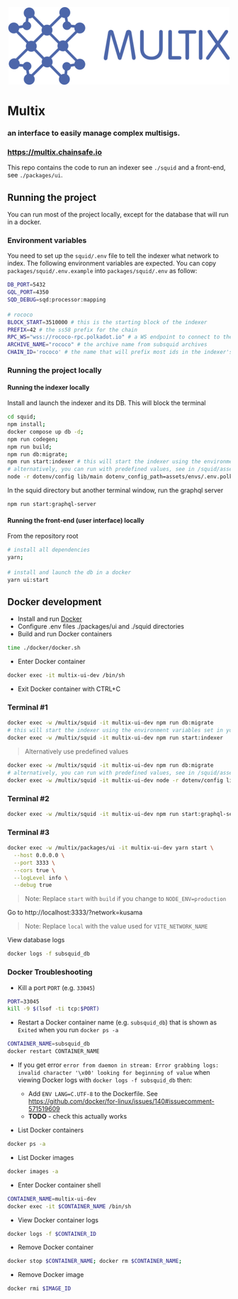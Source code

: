 <p align="center"><img src=".github/images/MULTIX_LOGO_FULL_BLUE_1200px.png" width=500 /></p>

# Multix

### an interface to easily manage complex multisigs.

### https://multix.chainsafe.io

This repo contains the code to run an indexer see `./squid` and a front-end, see `./packages/ui`.

## Running the project

You can run most of the project locally, except for the database that will run in a docker.

### Environment variables

You need to set up the `squid/.env` file to tell the indexer what network to index. The following environment variables are expected. You can copy `packages/squid/.env.example` into `packages/squid/.env` as follow:

```bash
DB_PORT=5432
GQL_PORT=4350
SQD_DEBUG=sqd:processor:mapping

# rococo
BLOCK_START=3510000 # this is the starting block of the indexer
PREFIX=42 # the ss58 prefix for the chain
RPC_WS="wss://rococo-rpc.polkadot.io" # a WS endpoint to connect to the blockchain
ARCHIVE_NAME="rococo" # the archive name from subsquid archives
CHAIN_ID='rococo' # the name that will prefix most ids in the indexer's DB
```

### Running the project locally

#### Running the indexer locally

Install and launch the indexer and its DB. This will block the terminal

```bash
cd squid;
npm install;
docker compose up db -d;
npm run codegen;
npm run build;
npm run db:migrate;
npm run start:indexer # this will start the indexer using the environment variables set in your .env
# alternatively, you can run with predefined values, see in /squid/assets/envs/, e.g here with polkadot
node -r dotenv/config lib/main dotenv_config_path=assets/envs/.env.polkadot
```

In the squid directory but another terminal window, run the graphql server

```bash
npm run start:graphql-server
```

#### Running the front-end (user interface) locally

From the repository root

```bash
# install all dependencies
yarn;

# install and launch the db in a docker
yarn ui:start
```

## Docker development

* Install and run [Docker](https://www.docker.com/)
* Configure .env files ./packages/ui and ./squid directories
* Build and run Docker containers
```bash
time ./docker/docker.sh
```
* Enter Docker container
```bash
docker exec -it multix-ui-dev /bin/sh
```
* Exit Docker container with CTRL+C

### Terminal #1

```bash
docker exec -w /multix/squid -it multix-ui-dev npm run db:migrate
# this will start the indexer using the environment variables set in your .env
docker exec -w /multix/squid -it multix-ui-dev npm run start:indexer
```

> Alternatively use predefined values
```bash
docker exec -w /multix/squid -it multix-ui-dev npm run db:migrate
# alternatively, you can run with predefined values, see in /squid/assets/envs/, e.g here with polkadot
docker exec -w /multix/squid -it multix-ui-dev node -r dotenv/config lib/main dotenv_config_path=assets/envs/.env.polkadot
```

### Terminal #2

```bash
docker exec -w /multix/squid -it multix-ui-dev npm run start:graphql-server
```

### Terminal #3

```bash
docker exec -w /multix/packages/ui -it multix-ui-dev yarn start \
  --host 0.0.0.0 \
  --port 3333 \
  --cors true \
  --logLevel info \
  --debug true
```
> Note: Replace `start` with `build` if you change to `NODE_ENV=production`

Go to http://localhost:3333/?network=kusama

> Note: Replace `local` with the value used for `VITE_NETWORK_NAME`

View database logs
```bash
docker logs -f subsquid_db
```

### Docker Troubleshooting

* Kill a port `PORT` (e.g. `33045`)
```bash
PORT=33045
kill -9 $(lsof -ti tcp:$PORT)
```

* Restart a Docker container name (e.g. `subsquid_db`) that is shown as `Exited` when you run `docker ps -a`
```bash
CONTAINER_NAME=subsquid_db
docker restart CONTAINER_NAME
```

* If you get error `error from daemon in stream: Error grabbing logs: invalid character '\x00' looking for beginning of value` when viewing Docker logs with `docker logs -f subsquid_db` then:
  * Add `ENV LANG=C.UTF-8` to the Dockerfile. See https://github.com/docker/for-linux/issues/140#issuecomment-571519609
  * **TODO** - check this actually works

* List Docker containers
```bash
docker ps -a
```

* List Docker images
```bash
docker images -a
```

* Enter Docker container shell
```bash
CONTAINER_NAME=multix-ui-dev
docker exec -it $CONTAINER_NAME /bin/sh
```

* View Docker container logs
```bash
docker logs -f $CONTAINER_ID
```

* Remove Docker container
```bash
docker stop $CONTAINER_NAME; docker rm $CONTAINER_NAME;
```

* Remove Docker image
```bash
docker rmi $IMAGE_ID
```
